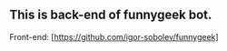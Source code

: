 This is back-end of funnygeek bot.
----------
Front-end: [https://github.com/igor-sobolev/funnygeek]
